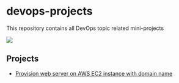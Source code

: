 # devops-projects

This repository contains all DevOps topic related mini-projects

![](https://i.imgur.com/vdOknB8.png)

## Projects

- [Provision web server on AWS EC2 instance with domain name](./web-server-ec2/)

